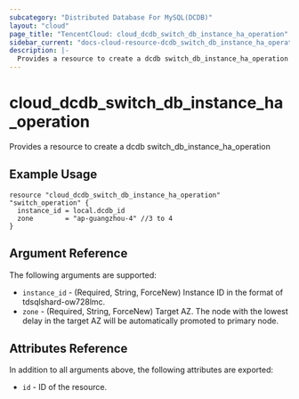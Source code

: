 ```yaml
---
subcategory: "Distributed Database For MySQL(DCDB)"
layout: "cloud"
page_title: "TencentCloud: cloud_dcdb_switch_db_instance_ha_operation"
sidebar_current: "docs-cloud-resource-dcdb_switch_db_instance_ha_operation"
description: |-
  Provides a resource to create a dcdb switch_db_instance_ha_operation
---
```


# cloud_dcdb_switch_db_instance_ha_operation

Provides a resource to create a dcdb switch_db_instance_ha_operation

## Example Usage

```hcl
resource "cloud_dcdb_switch_db_instance_ha_operation" "switch_operation" {
  instance_id = local.dcdb_id
  zone        = "ap-guangzhou-4" //3 to 4
}
```

## Argument Reference

The following arguments are supported:

* `instance_id` - (Required, String, ForceNew) Instance ID in the format of tdsqlshard-ow728lmc.
* `zone` - (Required, String, ForceNew) Target AZ. The node with the lowest delay in the target AZ will be automatically promoted to primary node.

## Attributes Reference

In addition to all arguments above, the following attributes are exported:

* `id` - ID of the resource.



